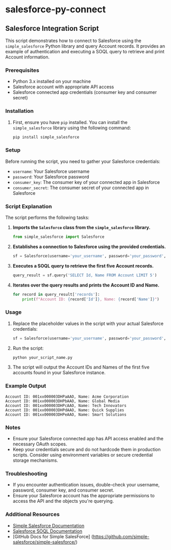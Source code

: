 # salesforce-py-connect

## Salesforce Integration Script

This script demonstrates how to connect to Salesforce using the `simple_salesforce` Python library and query Account records. It provides an example of authentication and executing a SOQL query to retrieve and print Account information.

### Prerequisites

- Python 3.x installed on your machine
- Salesforce account with appropriate API access
- Salesforce connected app credentials (consumer key and consumer secret)

### Installation

1. First, ensure you have `pip` installed. You can install the `simple_salesforce` library using the following command:

    ```bash
    pip install simple_salesforce
    ```

### Setup

Before running the script, you need to gather your Salesforce credentials:

- `username`: Your Salesforce username
- `password`: Your Salesforce password
- `consumer_key`: The consumer key of your connected app in Salesforce
- `consumer_secret`: The consumer secret of your connected app in Salesforce

### Script Explanation

The script performs the following tasks:

1. **Imports the `Salesforce` class from the `simple_salesforce` library.**

    ```python
    from simple_salesforce import Salesforce
    ```

2. **Establishes a connection to Salesforce using the provided credentials.**

    ```python
    sf = Salesforce(username='your_username', password='your_password', consumer_key='your_consumer_key', consumer_secret='your_consumer_secret')
    ```

3. **Executes a SOQL query to retrieve the first five Account records.**

    ```python
    query_result = sf.query('SELECT Id, Name FROM Account LIMIT 5')
    ```

4. **Iterates over the query results and prints the Account ID and Name.**

    ```python
    for record in query_result['records']:
        print(f"Account ID: {record['Id']}, Name: {record['Name']}")
    ```

### Usage

1. Replace the placeholder values in the script with your actual Salesforce credentials:

    ```python
    sf = Salesforce(username='your_username', password='your_password', consumer_key='your_consumer_key', consumer_secret='your_consumer_secret')
    ```

2. Run the script:

    ```bash
    python your_script_name.py
    ```

3. The script will output the Account IDs and Names of the first five accounts found in your Salesforce instance.

### Example Output

```
Account ID: 001xx000003DHPaAAO, Name: Acme Corporation
Account ID: 001xx000003DHPbAAO, Name: Global Media
Account ID: 001xx000003DHPcAAO, Name: Tech Innovators
Account ID: 001xx000003DHPdAAO, Name: Quick Supplies
Account ID: 001xx000003DHPeAAO, Name: Smart Solutions
```

### Notes

- Ensure your Salesforce connected app has API access enabled and the necessary OAuth scopes.
- Keep your credentials secure and do not hardcode them in production scripts. Consider using environment variables or secure credential storage mechanisms.

### Troubleshooting

- If you encounter authentication issues, double-check your username, password, consumer key, and consumer secret.
- Ensure your Salesforce account has the appropriate permissions to access the API and the objects you're querying.

### Additional Resources

- [Simple Salesforce Documentation](https://pypi.org/project/simple-salesforce/)
- [Salesforce SOQL Documentation](https://developer.salesforce.com/docs/atlas.en-us.soql_sosl.meta/soql_sosl/)
- [GitHub Docs for Simple SalesForce] (https://github.com/simple-salesforce/simple-salesforce/)
